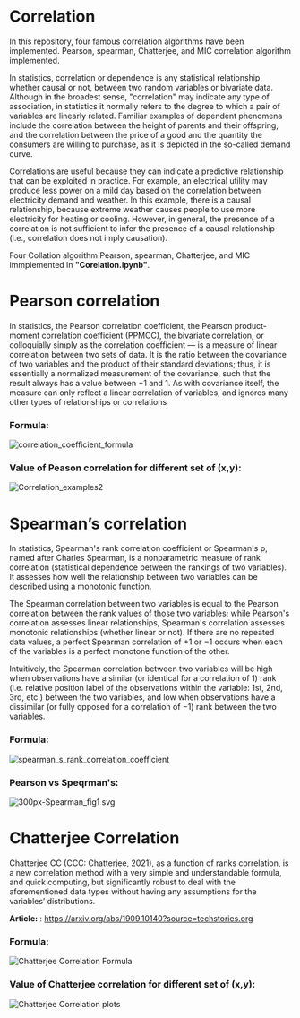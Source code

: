 # Correlation
In this repository, four famous correlation algorithms have been implemented. Pearson, spearman, Chatterjee, and MIC correlation algorithm implemented.

In statistics, correlation or dependence is any statistical relationship, whether causal or not, between two random variables or bivariate data. Although in the broadest sense, "correlation" may indicate any type of association, in statistics it normally refers to the degree to which a pair of variables are linearly related. Familiar examples of dependent phenomena include the correlation between the height of parents and their offspring, and the correlation between the price of a good and the quantity the consumers are willing to purchase, as it is depicted in the so-called demand curve.

Correlations are useful because they can indicate a predictive relationship that can be exploited in practice. For example, an electrical utility may produce less power on a mild day based on the correlation between electricity demand and weather. In this example, there is a causal relationship, because extreme weather causes people to use more electricity for heating or cooling. However, in general, the presence of a correlation is not sufficient to infer the presence of a causal relationship (i.e., correlation does not imply causation).

Four Collation algorithm Pearson, spearman, Chatterjee, and MIC immplemented in **"Corelation.ipynb"**.

# Pearson correlation

In statistics, the Pearson correlation coefficient, the Pearson product-moment correlation coefficient (PPMCC), the bivariate correlation, or colloquially simply as the correlation coefficient ― is a measure of linear correlation between two sets of data. It is the ratio between the covariance of two variables and the product of their standard deviations; thus, it is essentially a normalized measurement of the covariance, such that the result always has a value between −1 and 1. As with covariance itself, the measure can only reflect a linear correlation of variables, and ignores many other types of relationships or correlations

### Formula: 
![correlation_coefficient_formula](https://user-images.githubusercontent.com/94763669/183486330-7bddb1fb-44be-4aef-9273-0dfb4f2d715f.svg)

### Value of Peason correlation for different set of (x,y):
![Correlation_examples2](https://user-images.githubusercontent.com/94763669/183485763-f91d9565-2609-4fe6-a94f-93601775526b.svg)

# Spearman’s correlation

In statistics, Spearman's rank correlation coefficient or Spearman's ρ, named after Charles Spearman, is a nonparametric measure of rank correlation (statistical dependence between the rankings of two variables). It assesses how well the relationship between two variables can be described using a monotonic function.

The Spearman correlation between two variables is equal to the Pearson correlation between the rank values of those two variables; while Pearson's correlation assesses linear relationships, Spearman's correlation assesses monotonic relationships (whether linear or not). If there are no repeated data values, a perfect Spearman correlation of +1 or −1 occurs when each of the variables is a perfect monotone function of the other.

Intuitively, the Spearman correlation between two variables will be high when observations have a similar (or identical for a correlation of 1) rank (i.e. relative position label of the observations within the variable: 1st, 2nd, 3rd, etc.) between the two variables, and low when observations have a dissimilar (or fully opposed for a correlation of −1) rank between the two variables.

### Formula:
![spearman_s_rank_correlation_coefficient](https://user-images.githubusercontent.com/94763669/183487903-75eaa8fa-6e7a-46de-a878-348a4159504b.svg)

### Pearson vs Speqrman's:
![300px-Spearman_fig1 svg](https://user-images.githubusercontent.com/94763669/183487771-fde2508c-1725-4d58-837c-fca1879a39bc.png)


# Chatterjee Correlation
Chatterjee CC (CCC: Chatterjee, 2021), as a function of ranks correlation, is a new correlation method with a very simple and understandable formula, and quick computing, but significantly robust to deal with the aforementioned data types without having any assumptions for the variables’ distributions.

**Article:** : https://arxiv.org/abs/1909.10140?source=techstories.org

### Formula:
![Chatterjee Correlation Formula](https://user-images.githubusercontent.com/94763669/183488356-1cc7d03f-b337-400c-a8df-ec58f060aa0e.png)

### Value of Chatterjee correlation for different set of (x,y):

![Chatterjee Correlation plots](https://user-images.githubusercontent.com/94763669/183488524-1cbd9a76-e105-4fa0-a8db-098059078cc4.png)


